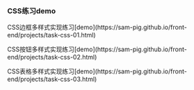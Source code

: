 <h3>CSS练习demo</h3>
<p>
  CSS边框多样式实现练习[demo](https://sam-pig.github.io/front-end/projects/task-css-01.html)
</p>
<p>
  CSS按钮多样式实现练习[demo](https://sam-pig.github.io/front-end/projects/task-css-02.html)
</p>
<p>
  CSS表格多样式实现练习[demo](https://sam-pig.github.io/front-end/projects/task-css-03.html)
</p>
